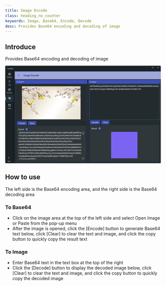 ```yaml
---
title: Image Encode
class: heading_no_counter
keywords: Image, Base64, Encode, Decode
desc: Provides Base64 encoding and decoding of image
---
```


## Introduce

Provides Base64 encoding and decoding of image

![](../../assets/images/ToolsSet/TSMImageEncode.png)

## How to use

The left side is the Base64 encoding area, and the right side is the Base64 decoding area

### To Base64
* Click on the image area at the top of the left side and select Open Image or Paste from the pop-up menu
* After the image is opened, click the [Encode] button to generate Base64 text below, click [Clear] to clear the text and image, and click the copy button to quickly copy the result text
  
### To Image
* Enter Base64 text in the text box at the top of the right
* Click the [Decode] button to display the decoded image below, click [Clear] to clear the text and image, and click the copy button to quickly copy the decoded image
